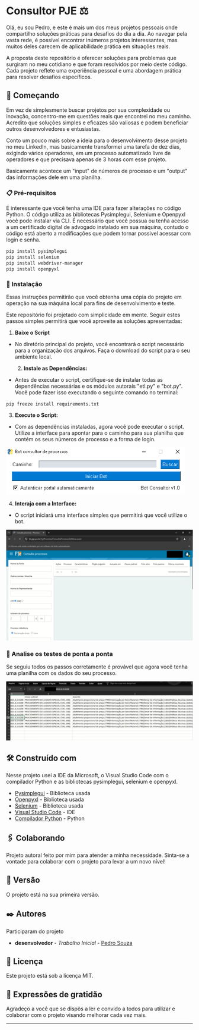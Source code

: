 # Consultor PJE ⚖

Olá, eu sou Pedro, e este é mais um dos meus projetos pessoais onde compartilho soluções práticas para desafios do dia a dia. Ao navegar pela vasta rede, é possível encontrar inúmeros projetos interessantes, mas muitos deles carecem de aplicabilidade prática em situações reais.

A proposta deste repositório é oferecer soluções para problemas que surgiram no meu cotidiano e que foram resolvidos por meio deste código. Cada projeto reflete uma experiência pessoal e uma abordagem prática para resolver desafios específicos.

## 🚀 Começando

Em vez de simplesmente buscar projetos por sua complexidade ou inovação, concentro-me em questões reais que encontrei no meu caminho. Acredito que soluções simples e eficazes são valiosas e podem beneficiar outros desenvolvedores e entusiastas.

Conto um pouco mais sobre a ideia para o desenvolvimento desse projeto no meu LinkedIn, mas basicamente transformei uma tarefa de dez dias, exigindo vários operadores, em um processo automatizado livre de operadores e que precisava apenas de 3 horas com esse projeto. 

Basicamente acontece um "input" de números de processo e um "output" das informações dele em uma planilha. 

### 📋 Pré-requisitos

É interessante que você tenha uma IDE para fazer alterações no código Python. O código utiliza as bibliotecas Pysimplegui, Selenium e Openpyxl você pode instalar via CLI. É necessário que você possua ou tenha acesso a um certificado digital de advogado instalado em sua máquina, contudo o código está aberto a modificações que podem tornar possivel acessar com login e senha.

```
pip install pysimplegui
pip install selenium
pip install webdriver-manager
pip install openpyxl
```

### 🔧 Instalação

Essas instruções permitirão que você obtenha uma cópia do projeto em operação na sua máquina local para fins de desenvolvimento e teste.

Este repositório foi projetado com simplicidade em mente. Seguir estes passos simples permitirá que você aproveite as soluções apresentadas:

   1. **Baixe o Script**

 - No diretório principal do projeto, você encontrará o script necessário para a organização dos arquivos. Faça o download do script para o seu ambiente local.

   2. **Instale as Dependências:**

 - Antes de executar o script, certifique-se de instalar todas as dependências necessárias e os módulos autorais "etl.py" e "bot.py". Você pode fazer isso executando o seguinte comando no terminal:

```
pip freeze install requirements.txt
```

   3. **Execute o Script:**

 - Com as dependências instaladas, agora você pode executar o script. Utilize a interface para apontar para o caminho para sua planilha que contém os seus números de processo e a forma de login.

![interface inicial](./interface.png)


   4. **Interaja com a Interface:**

 - O script iniciará uma interface simples que permitirá que você utilize o bot.
 
![bot navegando](./bot.png)

### 🔩 Analise os testes de ponta a ponta

Se seguiu todos os passos corretamente é provável que agora você tenha uma planilha com os dados do seu processo.

![print planilha](./planilha.png)

## 🛠️ Construído com

Nesse projeto usei a IDE da Microsoft, o Visual Studio Code com o compilador Python e as bibliotecas pysimplegui, selenium e openpyxl.

* [Pysimplegui](https://www.pysimplegui.com/) - Biblioteca usada
* [Openpyxl](https://openpyxl.readthedocs.io/en/stable/) - Biblioteca usada
* [Selenium](https://www.selenium.dev/) - Biblioteca usada
* [Visual Studio Code](https://code.visualstudio.com/) - IDE
* [Compilador Python](https://www.python.org/downloads/) - Python

## 🖇️ Colaborando

Projeto autoral feito por mim para atender a minha necessidade. Sinta-se a vontade para colaborar com o projeto para levar a um novo nível!

## 📌 Versão

O projeto está na sua primeira versão.

## ✒️ Autores

Participaram do projeto

* **desenvolvedor** - *Trabalho Inicial* - [Pedro Souza](https://www.linkedin.com/in/pedrosouza-finan/)

## 📄 Licença

Este projeto está sob a licença MIT.

## 🎁 Expressões de gratidão

Agradeço a você que se dispôs a ler e convido a todos para utilizar e colaborar com o projeto visando melhorar cada vez mais.

---